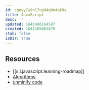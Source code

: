 ```yaml
---
id: cgoyy7w9n17ugd4q8m4qk9a
title: JavaScript
desc: ''
updated: 1641406164587
created: 1641105063879
stub: false
isDir: true
---
```


## Resources

- [[s.l.javascript.learning-roadmap]]
- [Algorithms](https://github.com/trekhleb/javascript-algorithms)
- [unminify code](https://unminify.com/)
